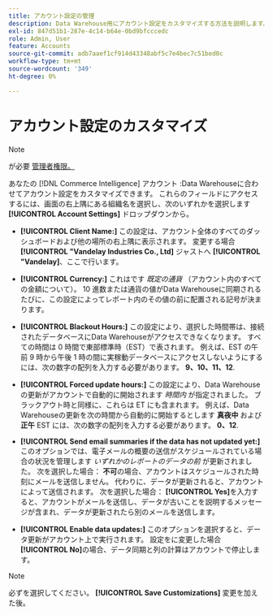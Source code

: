 ```yaml
---
title: アカウント設定の管理
description: Data Warehouse用にアカウント設定をカスタマイズする方法を説明します。
exl-id: 847d51b1-287e-4c14-b64e-0bd9bfcccedc
role: Admin, User
feature: Accounts
source-git-commit: adb7aaef1cf914d43348abf5c7e4bec7c51bed0c
workflow-type: tm+mt
source-wordcount: '349'
ht-degree: 0%

---
```


# アカウント設定のカスタマイズ

>[!NOTE]
>
>が必要 [管理者権限。](../../administrator/user-management/user-management.md)

あなたの [!DNL Commerce Intelligence] アカウント :Data Warehouseに合わせてアカウント設定をカスタマイズできます。 これらのフィールドにアクセスするには、画面の右上隅にある組織名を選択し、次のいずれかを選択します **[!UICONTROL Account Settings]** ドロップダウンから。

* **[!UICONTROL Client Name:]** この設定は、アカウント全体のすべてのダッシュボードおよび他の場所の右上隅に表示されます。 変更する場合 **[!UICONTROL "Vandelay Industries Co., Ltd]** ジャストへ **[!UICONTROL "Vandelay]**、ここで行います。

* **[!UICONTROL Currency:]** これはです *既定の通貨* （アカウント内のすべての金額について）。 10 進数または通貨の値がData Warehouseに同期されるたびに、この設定によってレポート内のその値の前に配置される記号が決まります。

* **[!UICONTROL Blackout Hours:]** この設定により、選択した時間帯は、接続されたデータベースにData Warehouseがアクセスできなくなります。 すべての時間は 0 時間で東部標準時（EST）で表されます。 例えば、EST の午前 9 時から午後 1 時の間に実稼動データベースにアクセスしないようにするには、次の数字の配列を入力する必要があります。 **9、10、11、12**.

* **[!UICONTROL Forced update hours:]** この設定により、Data Warehouseの更新がアカウントで自動的に開始されます *時間内* が指定されました。 ブラックアウト時と同様に、これらは ET にも含まれます。 例えば、Data Warehouseの更新を次の時間から自動的に開始するとします **真夜中** および **正午** EST には、次の数字の配列を入力する必要があります。 **0、12**.

* **[!UICONTROL Send email summaries if the data has not updated yet:]** このオプションでは、電子メールの概要の送信がスケジュールされている場合の状況を管理します *いずれかのレポートのデータの前* が更新されました。 次を選択した場合： **不可**&#x200B;の場合、アカウントはスケジュールされた時刻にメールを送信しません。 代わりに、データが更新されると、アカウントによって送信されます。 次を選択した場合： **[!UICONTROL Yes]**&#x200B;を入力すると、アカウントがメールを送信し、データが古いことを説明するメッセージが含まれ、データが更新されたら別のメールを送信します。

* **[!UICONTROL Enable data updates:]** このオプションを選択すると、データ更新がアカウント上で実行されます。 設定をに変更した場合 **[!UICONTROL No]**&#x200B;の場合、データ同期と列の計算はアカウントで停止します。

>[!NOTE]
>
>必ずを選択してください。 **[!UICONTROL Save Customizations]** 変更を加えた後。
